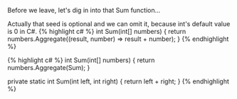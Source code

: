 
Before we leave, let's dig in into that Sum function...

Actually that seed is optional and we can omit it, because int's default value is 0 in C#.
{% highlight c# %}
int Sum(int[] numbers)
{
    return numbers.Aggregate((result, number) => result + number);
}
{% endhighlight %}

{% highlight c# %}
int Sum(int[] numbers)
{
    return numbers.Aggregate(Sum);
}

private static int Sum(int left, int right)
{
    return left + right;
}
{% endhighlight %}
